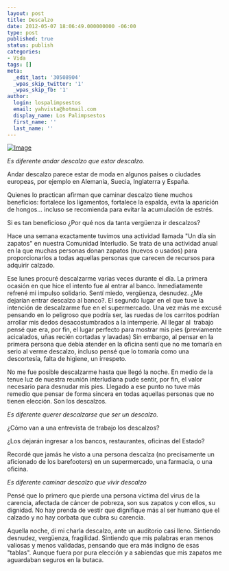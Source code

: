 ```yaml
---
layout: post
title: Descalzo
date: 2012-05-07 18:06:49.000000000 -06:00
type: post
published: true
status: publish
categories:
- Vida
tags: []
meta:
  _edit_last: '30508904'
  _wpas_skip_twitter: '1'
  _wpas_skip_fb: '1'
author:
  login: lospalimpsestos
  email: yahvista@hotmail.com
  display_name: Los Palimpsestos
  first_name: ''
  last_name: ''
---
```

<p><a href="http://lospalimpsestos.files.wordpress.com/2012/05/sin-zapatos.jpg"><img class="size-full wp-image" src="{{ site.baseurl }}/assets/sin-zapatos.jpg" alt="Image" /></a></p>
<p><em>Es diferente andar descalzo que estar descalzo. </em></p>
<p>Andar descalzo parece estar de moda en algunos países o ciudades europeas, por ejemplo en Alemania, Suecia, Inglaterra y España.</p>
<p>Quienes lo practican afirman que caminar descalzo tiene muchos beneficios: fortalece los ligamentos, fortalece la espalda, evita la aparición de hongos... incluso se recomienda para evitar la acumulación de estrés.</p>
<p>Si es tan beneficioso ¿Por qué nos da tanta vergüenza ir descalzos?</p>
<p>Hace una semana exactamente tuvimos una actividad llamada "Un día sin zapatos" en nuestra Comunidad Interludio. Se trata de una actividad anual en la que muchas personas donan zapatos (nuevos o usados) para proporcionarlos a todas aquellas personas que carecen de recursos para adquirir calzado.</p>
<p>Ese lunes procuré descalzarme varias veces durante el día. La primera ocasión en que hice el intento fue al entrar al banco. Inmediatamente refrené mi impulso solidario. Sentí miedo, vergüenza, desnudez. ¿Me dejarían entrar descalzo al banco?. El segundo lugar en el que tuve la intención de descalzarme fue en el supermercado. Una vez más me excusé pensando en lo peligroso que podría ser, las ruedas de los carritos podrían arrollar mis dedos desacostumbrados a la intemperie. Al llegar al  trabajo pensé que era, por fin, el lugar perfecto para mostrar mis pies (previamente acicalados, uñas recién cortadas y lavadas) Sin embargo, al pensar en la primera persona que debía atender en la oficina sentí que no me tomaría en serio al verme descalzo, incluso pensé que lo tomaría como una descortesía, falta de higiene, un irrespeto.</p>
<p>No me fue posible descalzarme hasta que llegó la noche. En medio de la tenue luz de nuestra reunión interludiana pude sentir, por fin, el valor necesario para desnudar mis pies. Llegado a ese punto no tuve más remedio que pensar de forma sincera en todas aquellas personas que no tienen elección. Son los descalzos.</p>
<p><em>Es diferente querer descalzarse que ser un descalzo. </em></p>
<p>¿Cómo van a una entrevista de trabajo los descalzos?</p>
<p>¿Los dejarán ingresar a los bancos, restaurantes, oficinas del Estado?</p>
<p>Recordé que jamás he visto a una persona descalza (no precisamente un aficionado de los barefooters) en un supermercado, una farmacia, o una oficina.</p>
<p><em>Es diferente caminar descalzo que vivir descalzo</em></p>
<p>Pensé que lo primero que pierde una persona víctima del virus de la carencia, afectada de cáncer de pobreza, son sus zapatos y con ellos, su dignidad. No hay prenda de vestir que dignifique más al ser humano que el calzado y no hay corbata que cubra su carencia.</p>
<p>Aquella noche, di mi charla descalzo, ante un auditorio casi lleno. Sintiendo desnudez, vergüenza, fragilidad. Sintiendo que mis palabras eran menos valiosas y menos validadas, pensando que era más indigno de esas "tablas". Aunque fuera por pura elección y a sabiendas que mis zapatos me aguardaban seguros en la butaca.</p>
